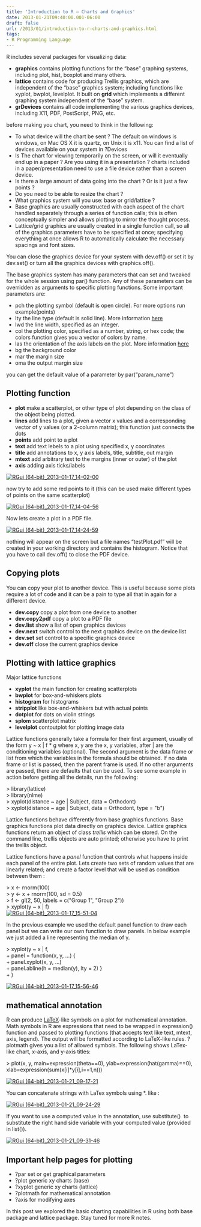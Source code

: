 ```yaml
---
title: 'Introduction to R – Charts and Graphics'
date: 2013-01-21T09:40:00.001-06:00
draft: false
url: /2013/01/introduction-to-r-charts-and-graphics.html
tags: 
- R Programming Language
---
```


R includes several packages for visualizing data:

*   **graphics** contains plotting functions for the “base” graphing systems, including plot, hist, boxplot and many others.
*   **lattice** contains code for producing Trellis graphics, which are independent of the “base” graphics system; including functions like xyplot, bwplot, levelplot. It built on **grid** which implements a different graphing system independent of the “base” system.
*   **grDevices** contains all code implementing the various graphics devices, including X11, PDF, PostScript, PNG, etc.

before making you chart, you need to think in the following:

*   To what device will the chart be sent ? The default on windows is windows, on Mac OS X it is quartz, on Unix it is x11. You can find a list of devices available on your system in ?Devices
*   Is The chart for viewing temporarily on the screen, or will it eventually end up in a paper ? Are you using it in a presentation ? charts included in a paper/presentation need to use a file device rather than a screen device.
*   Is there a large amount of data going into the chart ? Or is it just a few points ?
*   Do you need to be able to resize the chart ?
*   What graphics system will you use: base or grid/lattice ?
*   Base graphics are usually constructed with each aspect of the chart handled separately through a series of function calls; this is often conceptually simpler and allows plotting to mirror the thought process.
*   Lattice/grid graphics are usually created in a single function call, so all of the graphics parameters have to be specified at once; specifying everything at once allows R to automatically calculate the necessary spacings and font sizes.

You can close the graphics device for your system with dev.off() or set it by dev.set() or turn all the graphics devices with graphics.off().

The base graphics system has many parameters that can set and tweaked for the whole session using par() function. Any of these parameters can be overridden as arguments to specific plotting functions. Some important parameters are:

*   pch the plotting symbol (default is open circle). For more options run example(points)
*   lty the line type (default is solid line). More information [here](http://students.washington.edu/mclarkso/documents/line%20styles%20Ver2.pdf)
*   lwd the line width, specified as an integer.
*   col the plotting color, specified as a number, string, or hex code; the colors function gives you a vector of colors by name.
*   las the orientation of the axis labels on the plot. More information [here](http://www.statmethods.net/advgraphs/axes.html)
*   bg the background color
*   mar the margin size
*   oma the output margin size

you can get the default value of a parameter by par(“param\_name”)

Plotting function
-----------------

*   **plot** make a scatterplot, or other type of plot depending on the class of the object being plotted.
*   **lines** add lines to a plot, given a vector x values and a corresponding vector of y values (or a 2-column matrix); this function just connects the dots
*   **points** add point to a plot
*   **text** add text lebels to a plot using specified x, y coordinates
*   **title** add annotations to x, y axis labels, title, subtitle, out margin
*   **mtext** add arbitrary text to the margins (inner or outer) of the plot
*   **axis** adding axis ticks/labels

[![RGui (64-bit)_2013-01-17_14-02-00](https://blogger.googleusercontent.com/img/b/R29vZ2xl/AVvXsEgZtS4ERhEYssW3_rnoDcs3DR1ZveUPRr54f1V_VtQTl65ONxp4YdfM7yQPYp36QHJ6kOYfn1Cc_L5lk0v1wyR6hwGWB_eE_F1Be0j8vZRt3qbg6vA_OOaS-vW_AnlYzqcN9ZbXnPKicw/?imgmax=800 "RGui (64-bit)_2013-01-17_14-02-00")](https://blogger.googleusercontent.com/img/b/R29vZ2xl/AVvXsEhFRwAbGc8a9mIVnEPljTnZpYt_zA4d81RFEBMI00G9pxnbd9bYBIocpu2VCqbMyhQgoe6Ppz6WGkvHyx_ZrEfUPAIsWVRwjIaRYXzT36yQV-QZLrsnwJD_T6SjqhaQcPla-nm95834RQ/s1600-h/RGui-64-bit_2013-01-17_14-02-006.jpg)

now try to add some red points to it (this can be used make different types of points on the same scatterplot)

[![RGui (64-bit)_2013-01-17_14-04-56](https://blogger.googleusercontent.com/img/b/R29vZ2xl/AVvXsEiB3_27UyfmKv8LzQOOUkStDnZ-7vPq559yNl3xSLmpnhbdr222olGhQXGPUjAZFOqxMD7eM-tiJBUggdtUlt5eGGau43i2DZgLO3uhPLfPsDRf5YlBBYH-_m6TAJtQajdvVdILmsPkXQ/?imgmax=800 "RGui (64-bit)_2013-01-17_14-04-56")](https://blogger.googleusercontent.com/img/b/R29vZ2xl/AVvXsEiRPIycTWsv1W3H-_vRnGyPdYhjW0D7ir34r7zzCtqarMvZM1CBqS-PemD8Vo2LKCDObwZVZwqSvNb7LpVCjrz8cqIY6Nw18oxBXZpi133C8kiZveDg8Cv-Hf2cCBlN6F-uCu22Ev41MA/s1600-h/RGui-64-bit_2013-01-17_14-04-564.jpg)

Now lets create a plot in a PDF file.

[![RGui (64-bit)_2013-01-17_14-24-59](https://blogger.googleusercontent.com/img/b/R29vZ2xl/AVvXsEg1NWxOiLkkcMH5_gCkMSJfUJtm83log2PWkTNOJHHxvN3tAbXYUIYq2stZF24gkYXRkWp1Lt4Gdahvwbbvv3Kspz9Eimcli6xFaOabG5Fcv4jnJHxzvZKyXhbGRg6zu6KqDvuz_NrEOQ/?imgmax=800 "RGui (64-bit)_2013-01-17_14-24-59")](https://blogger.googleusercontent.com/img/b/R29vZ2xl/AVvXsEjo6eCCzjtUqVdBDLXRho8IDDZ9ZqstyN45L2w7jOHYT3E9mFzATMNS2X7cNQS0RVCxYMx7hnRGdasR8lQ_38j13UpJpPWtG5cETr_qnmwnn9HScVwb9KreGwaVw0X3GZYuNaJODBsQdw/s1600-h/RGui-64-bit_2013-01-17_14-24-593.jpg)

nothing will appear on the screen but a file names “testPlot.pdf” will be created in your working directory and contains the histogram. Notice that you have to call dev.off() to close the PDF device.

Copying plots
-------------

You can copy your plot to another device. This is useful because some plots require a lot of code and it can be a pain to type all that in again for a different device.

*   **dev.copy** copy a plot from one device to another
*   **dev.copy2pdf** copy a plot to a PDF file
*   **dev.list** show a list of open graphics devices
*   **dev.next** switch control to the next graphics device on the device list
*   **dev.set** set control to a specific graphics device
*   **dev.off** close the current graphics device

Plotting with lattice graphics
------------------------------

Major lattice functions

*   **xyplot** the main function for creating scatterplots
*   **bwplot** for box-and-whiskers plots
*   **histogram** for histograms
*   **stripplot** like box-and-whiskers but with actual points
*   **dotplot** for dots on violin strings
*   **splom** scatterplot matrix
*   **levelplot** contoutplot for plotting image data

Lattice functions generally take a formula for their first argument, usually of the form y ~ x | f \* g where x, y are the x, y variables, after | are the conditioning variables (optional). The second argument is the data frame or list from which the variables in the formula should be obtained. If no data frame or list is passed, then the parent frame is used. If no other arguments are passed, there are defaults that can be used. To see some example in action before getting all the details, run the following:

\> library(lattice)  
\> library(nlme)  
\> xyplot(distance ~ age | Subject, data = Orthodont)  
\> xyplot(distance ~ age | Subject, data = Orthodont, type = "b")

Lattice functions behave differently from base graphics functions. Base graphics functions plot data directly on graphics device. Lattice graphics functions return an object of class _trellis_ which can be stored. On the command line, trellis objects are auto printed; otherwise you have to print the trellis object.

Lattice functions have a _panel_ function that controls what happens inside each panel of the entire plot. Lets create two sets of random values that are linearly related; and create a factor level that will be used as condition between them :

\> x <- rnorm(100)  
\> y <- x + rnorm(100, sd = 0.5)  
\> f <- gl(2, 50, labels = c("Group 1", "Group 2"))  
\> xyplot(y ~ x | f)  
[![RGui (64-bit)_2013-01-17_15-51-04](https://blogger.googleusercontent.com/img/b/R29vZ2xl/AVvXsEhaaoDoCRhy8yDZwZ4VtsBtqANHvXL4iRYk565eMqVxkRJZhgipv9ZhI99cETkcKwEKSfoc3ywcCRGIT00pQRpXuUVRDtYgysTGRD0q_E6M9SUcJ017Rxmm2edt0b-yV1K3x5UMCDwy9A/?imgmax=800 "RGui (64-bit)_2013-01-17_15-51-04")](https://blogger.googleusercontent.com/img/b/R29vZ2xl/AVvXsEhbyvSJ5AP6IDKHSt1xRRNJ1XjPYf60dFeaQdXqf-EjUTeODTa61KsHi2NhgXvOc9vBPMu0_PDO3kjpD_ea7HyI-X0Jd-pX1SvwFVtVUZqWTzJDIOFvIUqZoe9wn1kfkz6uxLPSXEorhQ/s1600-h/RGui-64-bit_2013-01-17_15-51-044.jpg)

In the previous example we used the default panel function to draw each panel but we can write our own function to draw panels. In below example we just added a line representing the median of y.

\> xyplot(y ~ x | f,  
\+ panel = function(x, y, ...) {  
\+ panel.xyplot(x, y, ...)  
\+ panel.abline(h = median(y), lty = 2) }  
\+ )

[![RGui (64-bit)_2013-01-17_15-56-46](https://blogger.googleusercontent.com/img/b/R29vZ2xl/AVvXsEiVuvuDZSex7RRrRB1v31MdEL_XebPF0RCFjZi86luQrYWJWmUIggj46oQb3FxYYMweITv2UCDGyegYTD0_qoMYQ-ZOnpSmx4vPIzjJIJQRJTXbCb7hnLtfNN3TxEkzgc3oFI8iVAb0wg/?imgmax=800 "RGui (64-bit)_2013-01-17_15-56-46")](https://blogger.googleusercontent.com/img/b/R29vZ2xl/AVvXsEhH7CwB9rEnaqIjhp9VIdooNKdH_jbPfw0lrqH64kcMZuFWwFrWfjfTscwt1DvT6622wu5HQRxT36MFMULCN6PlQP3cJbItwwoe5FfGiJqfB04O0q5_Js4teXTOSkH_UAV4Gmak2mgp5w/s1600-h/RGui-64-bit_2013-01-17_15-56-463.jpg)

mathematical annotation
-----------------------

R can produce [LaTeX](http://en.wikipedia.org/wiki/LaTeX)\-like symbols on a plot for mathematical annotation. Math symbols in R are expressions that need to be wrapped in expression() function and passed to plotting functions (that accepts text like text, mtext, axis, legend). The output will be formatted according to LaTeX-like rules. ?plotmath gives you a list of allowed symbols. The following shows LaTex-like chart, x-axis, and y-axis titles:

\> plot(x, y, main=expression(theta==0), ylab=expression(hat(gamma)==0), xlab=expression(sum(x\[i\]\*y\[i\],i==1,n)))

[![RGui (64-bit)_2013-01-21_09-17-21](https://blogger.googleusercontent.com/img/b/R29vZ2xl/AVvXsEhwbutulWqIbXrjStHIzQoUKS-YU78YK98a1a3bygVdRmDVaqfbIL_w7h_Y35TgHnF0M6ahykKMV5HzmXYXdgkoLjaAMeaulype6L3IjhilDEA8tyU4RTKYctTO2t663bEupKL8JHlMRA/?imgmax=800 "RGui (64-bit)_2013-01-21_09-17-21")](https://blogger.googleusercontent.com/img/b/R29vZ2xl/AVvXsEiY02UBeo9iE4aFDAJMEsDszG3ujYpjb31OXhwBDrQFTI22kRK-MXFlxCuHLoq13QUk-tg50T1CO3dcUisAV-V88jJguk9f4SC9iORDXDDIU2ehRfal3h7vUAdUbgV7yNvAXDKjFy0GmA/s1600-h/RGui%252520%25252864-bit%252529_2013-01-21_09-17-21%25255B5%25255D.jpg)

You can concatenate strings with LaTex symbols using \*. like :

[![RGui (64-bit)_2013-01-21_09-24-29](https://blogger.googleusercontent.com/img/b/R29vZ2xl/AVvXsEgiNxFfdun72O8eySwZTtDrn_cQtEyXpHop8d0nTX9O2X4ocDsa1o_x0tyF9VvdJSwS9z4LtZ22unjiokRxZM-y-JvEI3z0_neS9lAsX6xcolQY6PWqzPFYwGPEUZmXx6J5G4zdVVPUBw/?imgmax=800 "RGui (64-bit)_2013-01-21_09-24-29")](https://blogger.googleusercontent.com/img/b/R29vZ2xl/AVvXsEhqzLh-C8bNhElhdVo18VwjG6HG4rzQWn1d3wouRD8RqZr-p2bSfl6eQzBWctfh-FV33czU7DJ0m8x99hvYQG56PThaKaDcEpl2fMukMHjRtQoVejAK-O-Odul6j_JkKaalTrdySgJrCA/s1600-h/RGui%252520%25252864-bit%252529_2013-01-21_09-24-29%25255B3%25255D.jpg)

If you want to use a computed value in the annotation, use substitute()  to substitute the right hand side variable with your computed value (provided in list()).

[![RGui (64-bit)_2013-01-21_09-31-46](https://blogger.googleusercontent.com/img/b/R29vZ2xl/AVvXsEhs-XAeiCChMWDLi9syYxaun89UhLWK7ut0B9HOCgxjFvm5wgRWYTVYoEoYV9H927MpUeQEUXzBE3vaR3xuUTHtp0DTKlFh7gAg0cEOTlu99DgSHvPsUVu1P0xUo5BOQTthamsDUhcZZw/?imgmax=800 "RGui (64-bit)_2013-01-21_09-31-46")](https://blogger.googleusercontent.com/img/b/R29vZ2xl/AVvXsEiBjOwMgzgiwX9P7bKZa9qVavzOfQPb_FLmUyAd1E9xjsGJkBsmukaBs9nWTzz63sIN3Z7tSdv6N9yYYvICG7DFxKihAI_IcXa1YmVEa2gV0_9Vyh843SEFkUMxLvFUf1Yr1EgQAM6thg/s1600-h/RGui%252520%25252864-bit%252529_2013-01-21_09-31-46%25255B5%25255D.jpg)

Important help pages for plotting
---------------------------------

*   ?par set or get graphical parameters
*   ?plot generic xy charts (base)
*   ?xyplot generic xy charts (lattice)
*   ?plotmath for mathematical annotation
*   ?axis for modifying axes

In this post we explored the basic charting capabilities in R using both base package and lattice package. Stay tuned for more R notes.